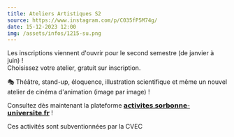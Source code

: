 ```yaml
---
title: Ateliers Artistiques S2
source: https://www.instagram.com/p/C035fP5M74g/
date: 15-12-2023 12:00
img: /assets/infos/1215-su.png
---
```


Les inscriptions viennent d'ouvrir pour le second semestre (de janvier à juin) !  
Choisissez votre atelier, gratuit sur inscription.

🎭 Théâtre, stand-up, éloquence, illustration scientifique et même un nouvel atelier de cinéma d'animation (image par image) !

Consultez dès maintenant la plateforme [𝗮𝗰𝘁𝗶𝘃𝗶𝘁𝗲𝘀.𝘀𝗼𝗿𝗯𝗼𝗻𝗻𝗲-𝘂𝗻𝗶𝘃𝗲𝗿𝘀𝗶𝘁𝗲.𝗳𝗿](activites.sorbonne-universite.fr) !

Ces activités sont subventionnées par la CVEC


